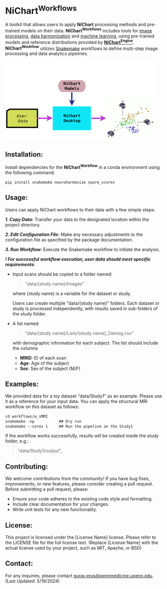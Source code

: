 # **NiChart<sup>Workflows</sup>** 

A toolkit that allows users to apply **NiChart** processing methods and pre-trained models on their data.  **NiChart<sup>Workflows</sup>** includes tools for [image processing](https://neuroimagingchart.com/components/#Image%20Processing), [data harmonization](https://neuroimagingchart.com/components/#Harmonization) and [machine learning](https://neuroimagingchart.com/components/#Machine%20Learning), using pre-trained models and reference distributions provided by [**NiChart<sup>Engine</sup>**](https://github.com/gurayerus/NiChart_Engine). **NiChart<sup>Workflow</sup>** utilizes [Snakemake](https://snakemake.github.io) workflows to define multi-step image processing and data analytics pipelines.

![Workflow Diagram](docs/NiChart_Flowchart_Level1B.png)

## Installation:

Install dependencies for the **NiChart<sup>Workflow</sup>** in a conda environment using the following command:

```console
pip install snakemake neuroharmonize spare_scores
```

## Usage:

Users can apply NiChart workflows to their data with a few simple steps:

***1. Copy Data:*** Transfer your data to the designated location within the project directory.

***2. Edit Configuration File:*** Make any necessary adjustments to the configuration file as specified by the package documentation.

***3. Run Workflow:*** Execute the Snakemake workflow to initiate the analysis.

***! For successful workflow execution, user data should meet specific requirements:***

- Input scans should be copied to a folder named:
  
  > "data/{study name}/Images"
  
  where {study name} is a variable for the dataset or study.
  
  Users can create multiple "data/{study name}" folders. Each dataset or study is processed independently, with results saved in sub-folders of the study folder.
  
- A list named:
  
  > "data/{study name}/Lists/{study name}_Demog.csv"
  
  with demographic information for each subject. The list should include the columns
  
    * **MRID**: ID of each scan
    * **Age**: Age of the subject
    * **Sex**: Sex of the subject (M/F)

## Examples:

We provided data for a toy dataset "data/Study1" as an example. Please use it as a reference for your input data. You can apply the structural MRI workflow on this dataset as follows:

```console
cd workflows/w_sMRI
snakemake -np           ## Dry run
snakemake --cores 1     ## Run the pipeline on the Study1
```
If the workflow works successfully, results will be created inside the study folder, e.g.:

> "data/Study1/output",

## Contributing:

We welcome contributions from the community! If you have bug fixes, improvements, or new features, please consider creating a pull request. Before submitting a pull request, please:

- Ensure your code adheres to the existing code style and formatting.
- Include clear documentation for your changes.
- Write unit tests for any new functionality.

## License:

This project is licensed under the [License Name] license. Please refer to the LICENSE file for the full license text. (Replace [License Name] with the actual license used by your project, such as MIT, Apache, or BSD)


## Contact:

For any inquiries, please contact guray.erus@pennmedicine.upenn.edu. (Last Updated: 5/19/2024)

